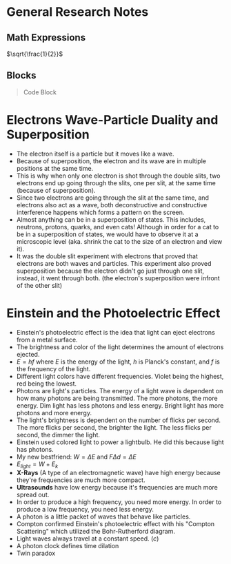<script type="text/javascript" src="http://cdn.mathjax.org/mathjax/latest/MathJax.js?config=TeX-AMS-MML_HTMLorMML"></script>
<script type="text/x-mathjax-config">
  MathJax.Hub.Config({ tex2jax: {inlineMath: [['$', '$']]}, messageStyle: "none" });
</script>

# General Research Notes

## Math Expressions
$\sqrt{\frac{1}{2}}$

## Blocks
> Code Block

# Electrons Wave-Particle Duality and Superposition
- The electron itself is a particle but it moves like a wave.
- Because of superposition, the electron and its wave are in multiple positions at the same time.
- This is why when only one electron is shot through the double slits, two electrons end up going through the slits, one per slit, at the same time (because of superposition).
- Since two electrons are going through the slit at the same time, and electrons also act as a wave, both deconstructive and constructive interference happens which forms a pattern on the screen.
- Almost anything can be in a superposition of states. This includes, neutrons, protons, quarks, and even cats! Although in order for a cat to be in a superposition of states, we would have to observe it at a microscopic level (aka. shrink the cat to the size of an electron and view it).
- It was the double slit experiment with electrons that proved that electrons are both waves and particles. This experiment also proved superposition because the electron didn't go just through one slit, instead, it went through both. (the electron's superposition were infront of the other slit)

# Einstein and the Photoelectric Effect
- Einstein's photoelectric effect is the idea that light can eject electrons from a metal surface.
- The brightness and color of the light determines the amount of electrons ejected.
- $E = hf$ where $E$ is the energy of the light, $h$ is Planck's constant, and $f$ is the frequency of the light.
- Different light colors have different frequencies. Violet being the highest, red being the lowest.
- Photons are light's particles. The energy of a light wave is dependent on how many photons are being transmitted. The more photons, the more energy. Dim light has less photons and less energy. Bright light has more photons and more energy.
- The light's brightness is dependent on the number of flicks per second. The more flicks per second, the brighter the light. The less flicks per second, the dimmer the light.
- Einstein used colored light to power a lightbulb. He did this because light has photons.
- My new bestfriend: $W = \Delta E$ and $F\Delta d = \Delta E$
- $E_{light} = W + E_k$
- **X-Rays** (A type of an electromagnetic wave) have high energy because they're frequencies are much more compact.
- **Ultrasounds** have low energy because it's frequencies are much more spread out.
- In order to produce a high frequency, you need more energy. In order to produce a low frequency, you need less energy.
- A photon is a little packet of waves that behave like particles.
- Compton confirmed Einstein's photoelectric effect with his "Compton Scattering" which utilized the Bohr-Rutherford diagram.
- Light waves always travel at a constant speed. ($c$)
- A photon clock defines time dilation
- Twin paradox
